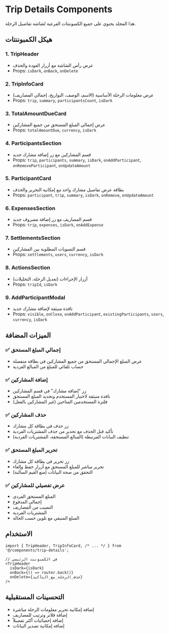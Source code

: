 # Trip Details Components

هذا المجلد يحتوي على جميع الكمبوننتات الفرعية لشاشة تفاصيل الرحلة.

## هيكل الكمبوننتات

### 1. TripHeader
- عرض رأس الشاشة مع أزرار العودة والحذف
- Props: `isDark`, `onBack`, `onDelete`

### 2. TripInfoCard
- عرض معلومات الرحلة الأساسية (الاسم، الوصف، التواريخ، إجمالي المصاريف)
- Props: `trip`, `summary`, `participantsCount`, `isDark`

### 3. TotalAmountDueCard
- عرض إجمالي المبلغ المستحق من جميع المشاركين
- Props: `totalAmountDue`, `currency`, `isDark`

### 4. ParticipantsSection
- قسم المشاركين مع زر إضافة مشارك جديد
- Props: `trip`, `participants`, `summary`, `isDark`, `onAddParticipant`, `onRemoveParticipant`, `onUpdateAmount`

### 5. ParticipantCard
- بطاقة عرض تفاصيل مشارك واحد مع إمكانية التحرير والحذف
- Props: `participant`, `trip`, `summary`, `isDark`, `onRemove`, `onUpdateAmount`

### 6. ExpensesSection
- قسم المصاريف مع زر إضافة مصروف جديد
- Props: `trip`, `expenses`, `isDark`, `onAddExpense`

### 7. SettlementsSection
- قسم التسويات المطلوبة بين المشاركين
- Props: `settlements`, `users`, `currency`, `isDark`

### 8. ActionsSection
- أزرار الإجراءات (تعديل الرحلة، التحليلات)
- Props: `tripId`, `isDark`

### 9. AddParticipantModal
- نافذة منبثقة لإضافة مشارك جديد
- Props: `visible`, `onClose`, `onAddParticipant`, `existingParticipants`, `users`, `currency`, `isDark`

## الميزات المضافة

### ✅ إجمالي المبلغ المستحق
- عرض المبلغ الإجمالي المستحق من جميع المشاركين في بطاقة منفصلة
- حساب تلقائي للمبلغ من المبالغ الفردية

### ✅ إضافة المشاركين
- زر "إضافة مشارك" في قسم المشاركين
- نافذة منبثقة لاختيار المستخدم وتحديد المبلغ المستحق
- فلترة المستخدمين المتاحين (غير المشاركين بالفعل)

### ✅ حذف المشاركين
- زر حذف في بطاقة كل مشارك
- تأكيد قبل الحذف مع تحذير من حذف المشتريات الفردية
- تنظيف البيانات المرتبطة (المبالغ المستحقة، المشتريات الفردية)

### ✅ تحرير المبلغ المستحق
- زر تحرير في بطاقة كل مشارك
- تحرير مباشر للمبلغ المستحق مع أزرار حفظ وإلغاء
- التحقق من صحة البيانات (منع القيم السالبة)

### ✅ عرض تفصيلي للمشاركين
- المبلغ المستحق الفردي
- إجمالي المدفوع
- النصيب من المصاريف
- المشتريات الفردية
- المبلغ المتبقي مع تلوين حسب الحالة

## الاستخدام

```tsx
import { TripHeader, TripInfoCard, /* ... */ } from '@/components/trip-details';

// في الكمبوننت الرئيسي
<TripHeader 
  isDark={isDark}
  onBack={() => router.back()}
  onDelete={حذف_الرحلة_مع_التأكيد}
/>
```

## التحسينات المستقبلية

- إضافة إمكانية تحرير معلومات الرحلة مباشرة
- إضافة فلاتر وترتيب للمصاريف
- إضافة إحصائيات أكثر تفصيلاً
- إضافة إمكانية تصدير البيانات
